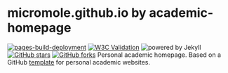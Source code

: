 # micromole.github.io by academic-homepage

[![pages-build-deployment](https://github.com/micromole/micromole.github.io/actions/workflows/pages/pages-build-deployment/badge.svg)](https://github.com/micromole/micromole.github.io/actions/workflows/pages/pages-build-deployment)
[![W3C Validation](https://img.shields.io/w3c-validation/html?targetUrl=https%3A%2F%2Fmicromole.github.io)](https://validator.nu/?doc=https%3A%2F%2Fmicromole.github.io)
![powered by Jekyll](https://img.shields.io/badge/powered_by-Jekyll-red.svg)
[![GitHub stars](https://img.shields.io/github/stars/micromole/micromole.github.io)](https://github.com/micromole/micromole.github.io)
[![GitHub forks](https://img.shields.io/github/forks/micromole/micromole.github.io)](https://github.com/micromole/micromole.github.io/forks)
Personal academic homepage. Based on a GitHub [template](https://luost.me/academic-homepage/) for personal academic websites.

